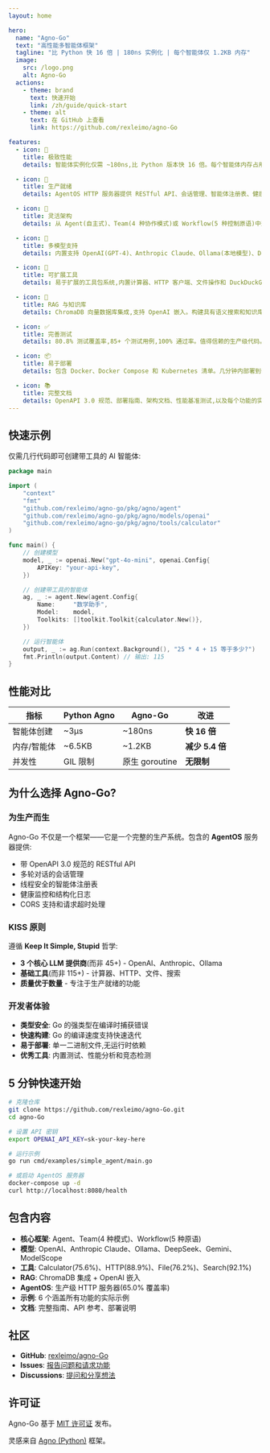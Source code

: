 ```yaml
---
layout: home

hero:
  name: "Agno-Go"
  text: "高性能多智能体框架"
  tagline: "比 Python 快 16 倍 | 180ns 实例化 | 每个智能体仅 1.2KB 内存"
  image:
    src: /logo.png
    alt: Agno-Go
  actions:
    - theme: brand
      text: 快速开始
      link: /zh/guide/quick-start
    - theme: alt
      text: 在 GitHub 上查看
      link: https://github.com/rexleimo/agno-Go

features:
  - icon: 🚀
    title: 极致性能
    details: 智能体实例化仅需 ~180ns,比 Python 版本快 16 倍。每个智能体内存占用仅 1.2KB,原生支持 Go 并发。

  - icon: 🤖
    title: 生产就绪
    details: AgentOS HTTP 服务器提供 RESTful API、会话管理、智能体注册表、健康监控和开箱即用的全面错误处理。

  - icon: 🧩
    title: 灵活架构
    details: 从 Agent(自主式)、Team(4 种协作模式)或 Workflow(5 种控制原语)中选择,构建您的多智能体系统。

  - icon: 🔌
    title: 多模型支持
    details: 内置支持 OpenAI(GPT-4)、Anthropic Claude、Ollama(本地模型)、DeepSeek、Google Gemini 和 ModelScope。

  - icon: 🔧
    title: 可扩展工具
    details: 易于扩展的工具包系统,内置计算器、HTTP 客户端、文件操作和 DuckDuckGo 搜索。几分钟内创建自定义工具。

  - icon: 💾
    title: RAG 与知识库
    details: ChromaDB 向量数据库集成,支持 OpenAI 嵌入。构建具有语义搜索和知识库的智能代理。

  - icon: ✅
    title: 完善测试
    details: 80.8% 测试覆盖率,85+ 个测试用例,100% 通过率。值得信赖的生产级代码。

  - icon: 📦
    title: 易于部署
    details: 包含 Docker、Docker Compose 和 Kubernetes 清单。几分钟内部署到任何云平台,提供完整部署指南。

  - icon: 📚
    title: 完整文档
    details: OpenAPI 3.0 规范、部署指南、架构文档、性能基准测试,以及每个功能的实际示例。
---
```


## 快速示例

仅需几行代码即可创建带工具的 AI 智能体:

```go
package main

import (
    "context"
    "fmt"
    "github.com/rexleimo/agno-go/pkg/agno/agent"
    "github.com/rexleimo/agno-go/pkg/agno/models/openai"
    "github.com/rexleimo/agno-go/pkg/agno/tools/calculator"
)

func main() {
    // 创建模型
    model, _ := openai.New("gpt-4o-mini", openai.Config{
        APIKey: "your-api-key",
    })

    // 创建带工具的智能体
    ag, _ := agent.New(agent.Config{
        Name:     "数学助手",
        Model:    model,
        Toolkits: []toolkit.Toolkit{calculator.New()},
    })

    // 运行智能体
    output, _ := ag.Run(context.Background(), "25 * 4 + 15 等于多少?")
    fmt.Println(output.Content) // 输出: 115
}
```

## 性能对比

| 指标 | Python Agno | Agno-Go | 改进 |
|--------|-------------|---------|-------------|
| 智能体创建 | ~3μs | ~180ns | **快 16 倍** |
| 内存/智能体 | ~6.5KB | ~1.2KB | **减少 5.4 倍** |
| 并发性 | GIL 限制 | 原生 goroutine | **无限制** |

## 为什么选择 Agno-Go?

### 为生产而生

Agno-Go 不仅是一个框架——它是一个完整的生产系统。包含的 **AgentOS** 服务器提供:

- 带 OpenAPI 3.0 规范的 RESTful API
- 多轮对话的会话管理
- 线程安全的智能体注册表
- 健康监控和结构化日志
- CORS 支持和请求超时处理

### KISS 原则

遵循 **Keep It Simple, Stupid** 哲学:

- **3 个核心 LLM 提供商**(而非 45+) - OpenAI、Anthropic、Ollama
- **基础工具**(而非 115+) - 计算器、HTTP、文件、搜索
- **质量优于数量** - 专注于生产就绪的功能

### 开发者体验

- **类型安全**: Go 的强类型在编译时捕获错误
- **快速构建**: Go 的编译速度支持快速迭代
- **易于部署**: 单一二进制文件,无运行时依赖
- **优秀工具**: 内置测试、性能分析和竞态检测

## 5 分钟快速开始

```bash
# 克隆仓库
git clone https://github.com/rexleimo/agno-Go.git
cd agno-Go

# 设置 API 密钥
export OPENAI_API_KEY=sk-your-key-here

# 运行示例
go run cmd/examples/simple_agent/main.go

# 或启动 AgentOS 服务器
docker-compose up -d
curl http://localhost:8080/health
```

## 包含内容

- **核心框架**: Agent、Team(4 种模式)、Workflow(5 种原语)
- **模型**: OpenAI、Anthropic Claude、Ollama、DeepSeek、Gemini、ModelScope
- **工具**: Calculator(75.6%)、HTTP(88.9%)、File(76.2%)、Search(92.1%)
- **RAG**: ChromaDB 集成 + OpenAI 嵌入
- **AgentOS**: 生产级 HTTP 服务器(65.0% 覆盖率)
- **示例**: 6 个涵盖所有功能的实际示例
- **文档**: 完整指南、API 参考、部署说明

## 社区

- **GitHub**: [rexleimo/agno-Go](https://github.com/rexleimo/agno-Go)
- **Issues**: [报告问题和请求功能](https://github.com/rexleimo/agno-Go/issues)
- **Discussions**: [提问和分享想法](https://github.com/rexleimo/agno-Go/discussions)

## 许可证

Agno-Go 基于 [MIT 许可证](https://github.com/rexleimo/agno-Go/blob/main/LICENSE) 发布。

灵感来自 [Agno (Python)](https://github.com/agno-agi/agno) 框架。
